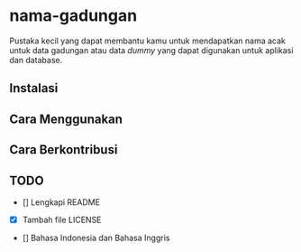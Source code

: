 # nama-gadungan

Pustaka kecil yang dapat membantu kamu untuk mendapatkan nama acak untuk data gadungan atau data _dummy_ yang dapat digunakan untuk aplikasi dan database.

## Instalasi

## Cara Menggunakan

## Cara Berkontribusi

## TODO
- [] Lengkapi README
- [x] Tambah file LICENSE
- [] Bahasa Indonesia dan Bahasa Inggris